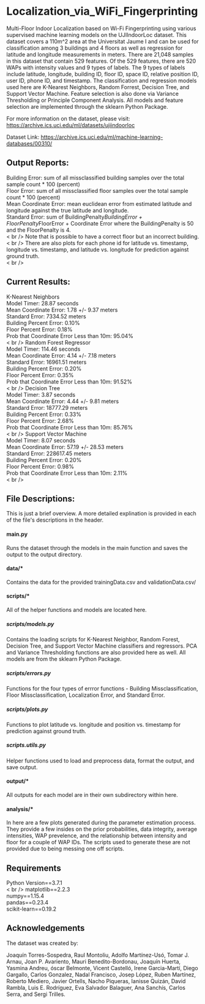 # Localization_via_WiFi_Fingerprinting
Multi-Floor Indoor Localization based on Wi-Fi Fingerprinting using various supervised machine learning models on the UJIIndoorLoc dataset. This dataset covers a 110m^2 area at the Universitat Jaume I and can be used for classification among 3 buildings and 4 floors as well as regression for latitude and longitude measurements in meters. There are 21,048 samples in this dataset that contain 529 features. Of the 529 features, there are 520 WAPs with intensity values and 9 types of labels. The 9 types of labels include latitude, longitude, building ID, floor ID, space ID, relative position ID, user ID, phone ID, and timestamp. The classification and regression models used here are K-Nearest Neighbors, Random Forrest, Decision Tree, and Support Vector Machine. Feature selection is also done via Variance Thresholding or Principle Component Analysis. All models and feature selection are implemented through the sklearn Python Package.

For more information on the dataset, please visit:
https://archive.ics.uci.edu/ml/datasets/ujiindoorloc 

Dataset Link:
https://archive.ics.uci.edu/ml/machine-learning-databases/00310/

## Output Reports:
Building Error: sum of all missclassified building samples over the total sample count * 100 (percent)  
Floor Error: sum of all missclassified floor samples over the total sample count * 100 (percent)  
Mean Coordinate Error: mean euclidean error from estimated latitude and longitude against the true latitude and longitude.  
Standard Error: sum of BuildingPenalty*BuildingError + FloorPenalty*FloorError + Coordinate Error where the BuildingPenalty is 50 and the FloorPenalty is 4.  
< br />
Note that is possible to have a correct floor but an incorrect building.  
< br />
There are also plots for each phone id for latitude vs. timestamp, longitude vs. timestamp, and latitude vs. longitude for prediction against ground truth.  
< br />
## Current Results:  
K-Nearest Neighbors  
Model Timer: 28.87 seconds  
Mean Coordinate Error: 1.78 +/- 9.37 meters  
Standard Error: 7334.52 meters  
Building Percent Error: 0.10%  
Floor Percent Error: 0.18%  
Prob that Coordinate Error Less than 10m: 95.04%  
< br />
Random Forest Regressor  
Model Timer: 114.46 seconds  
Mean Coordinate Error: 4.14 +/- 7.18 meters  
Standard Error: 16961.51 meters  
Building Percent Error: 0.20%  
Floor Percent Error: 0.35%  
Prob that Coordinate Error Less than 10m: 91.52%  
< br />
Decision Tree  
Model Timer: 3.87 seconds  
Mean Coordinate Error: 4.44 +/- 9.81 meters  
Standard Error: 18777.29 meters  
Building Percent Error: 0.33%  
Floor Percent Error: 2.68%  
Prob that Coordinate Error Less than 10m: 85.76%  
< br />
Support Vector Machine  
Model Timer: 8.07 seconds  
Mean Coordinate Error: 57.19 +/- 28.53 meters  
Standard Error: 228617.45 meters  
Building Percent Error: 0.20%  
Floor Percent Error: 0.98%  
Prob that Coordinate Error Less than 10m: 2.11%  
< br />
## File Descriptions:
This is just a brief overview. A more detailed explination is provided in each of the file's descriptions in the header.

#### main.py
Runs the dataset through the models in the main function and saves the output to the output directory.

#### data/*
Contains the data for the provided trainingData.csv and validationData.csv/

#### scripts/*
All of the helper functions and models are located here.

##### scripts/models.py
Contains the loading scripts for K-Nearest Neighbor, Random Forest, Decision Tree, and Support Vector Machine classifiers and regressors. PCA and Variance Thresholding functions are also provided here as well. All models are from the sklearn Python Package.

##### scripts/errors.py
Functions for the four types of errror functions - Building Missclassification, Floor Missclassification, Localization Error, and Standard Error.

##### scripts/plots.py
Functions to plot latitude vs. longitude and position vs. timestamp for prediction against ground truth.

##### scripts.utils.py
Helper functions used to load and preprocess data, format the output, and save output.

#### output/*
All outputs for each model are in their own subdirectory within here.

#### analysis/*
In here are a few plots generated during the parameter estimation process. They provide a few insides on the prior probabilities, data integrity, average intensities, WAP prevelence, and the relationship between intensity and floor for a couple of WAP IDs. The scripts used to generate these are not provided due to being messing one off scripts.

## Requirements
Python Version==3.7.1  
< br />
matplotlib==2.2.3  
numpy==1.15.4  
pandas==0.23.4  
scikit-learn==0.19.2  

## Acknowledgements
The dataset was created by:

Joaquín Torres-Sospedra, Raul Montoliu, Adolfo Martínez-Usó, Tomar J. Arnau, Joan P. Avariento, Mauri Benedito-Bordonau, Joaquín Huerta, Yasmina Andreu, óscar Belmonte, Vicent Castelló, Irene Garcia-Martí, Diego Gargallo, Carlos Gonzalez, Nadal Francisco, Josep López, Ruben Martínez, Roberto Mediero, Javier Ortells, Nacho Piqueras, Ianisse Quizán, David Rambla, Luis E. Rodríguez, Eva Salvador Balaguer, Ana Sanchís, Carlos Serra, and Sergi Trilles.

